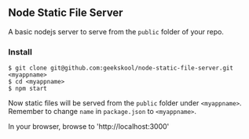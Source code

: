 ## Node Static File Server

A basic nodejs server to serve from the `public` folder of your repo.

### Install

    $ git clone git@github.com:geekskool/node-static-file-server.git <myappname>
    $ cd <myappname>
    $ npm start

Now static files will be served from the `public` folder under `<myappname>`.
Remember to change `name` in `package.json` to `<myappname>`.

In your browser, browse to 'http://localhost:3000'
